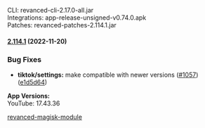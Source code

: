 CLI: revanced-cli-2.17.0-all.jar  
Integrations: app-release-unsigned-v0.74.0.apk  
Patches: revanced-patches-2.114.1.jar  

#### [2.114.1](https://github.com/revanced/revanced-patches/compare/v2.114.0...v2.114.1) (2022-11-20)
### Bug Fixes
* **tiktok/settings:** make compatible with newer versions ([#1057](https://github.com/revanced/revanced-patches/issues/1057)) ([e1d5d64](https://github.com/revanced/revanced-patches/commit/e1d5d6492ed660f43c87c796a59e766ea6b8ead0))

  
**App Versions:**  
YouTube: 17.43.36  

[revanced-magisk-module](https://github.com/j-hc/revanced-magisk-module)  
